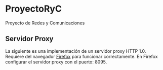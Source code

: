 # ProyectoRyC

Proyecto de Redes y Comunicaciones

## Servidor Proxy
La siguiente es una implementación de un servidor proxy HTTP 1.0. Requiere del navegador [Firefox](https://www.mozilla.org/en-US/firefox/new/) para funcionar correctamente.
En Firefox configurar el servidor proxy con el puerto: 8095.
